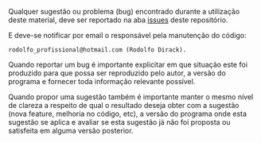 Qualquer sugestão ou problema (bug) encontrado durante a utilização deste material, 
deve ser reportado na aba [issues](https://github.com/Dirack/Shell-Script/issues) deste repositório.

E deve-se notificar por email o responsável pela manutenção do código:

	rodolfo_profissional@hotmail.com (Rodolfo Dirack).

Quando reportar um bug é importante explicitar em que situação este foi produzido
para que possa ser reproduzido pelo autor, a versão do programa e fornecer toda informação
relevante possível.

Quando propor uma sugestão também é importante manter o mesmo nível de clareza a respeito de
qual o resultado deseja obter com a sugestão (nova feature, melhoria no código, etc), a versão
do programa onde esta sugestão se aplica e avaliar se esta sugestão já não foi proposta ou
satisfeita em alguma versão posterior.